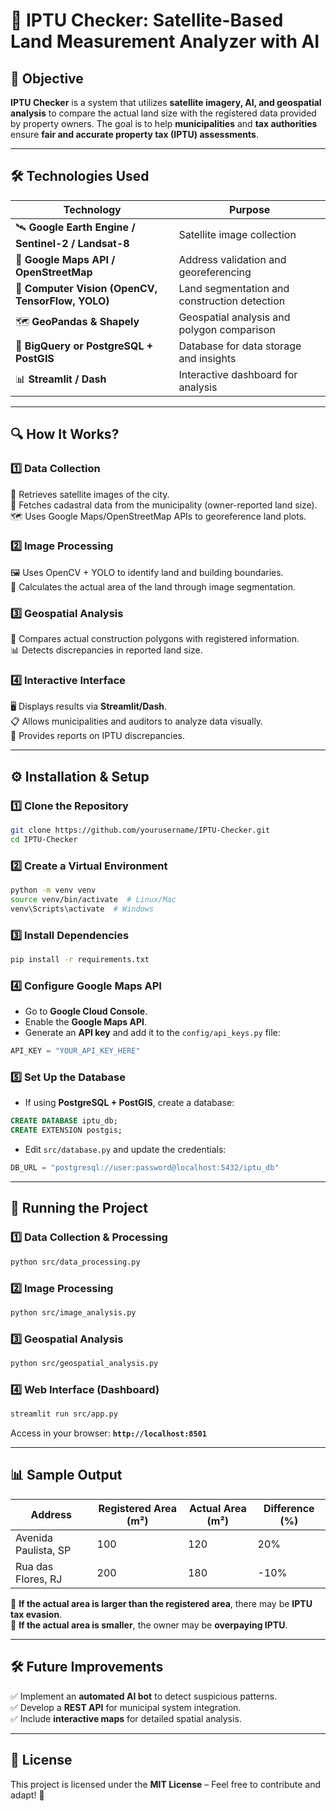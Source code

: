 # 🚀 IPTU Checker: Satellite-Based Land Measurement Analyzer with AI

## 📌 Objective

**IPTU Checker** is a system that utilizes **satellite imagery, AI, and geospatial analysis** to compare the actual land size with the registered data provided by property owners. The goal is to help **municipalities** and **tax authorities** ensure **fair and accurate property tax (IPTU) assessments**.

---

## 🛠️ Technologies Used

| Technology | Purpose |
|------------|---------|
| 🛰️ **Google Earth Engine / Sentinel-2 / Landsat-8** | Satellite image collection |
| 📡 **Google Maps API / OpenStreetMap** | Address validation and georeferencing |
| 🧠 **Computer Vision (OpenCV, TensorFlow, YOLO)** | Land segmentation and construction detection |
| 🗺️ **GeoPandas & Shapely** | Geospatial analysis and polygon comparison |
| 💾 **BigQuery or PostgreSQL + PostGIS** | Database for data storage and insights |
| 📊 **Streamlit / Dash** | Interactive dashboard for analysis |

---

## 🔍 How It Works?

### **1️⃣ Data Collection**
📍 Retrieves satellite images of the city.  
📂 Fetches cadastral data from the municipality (owner-reported land size).  
🗺️ Uses Google Maps/OpenStreetMap APIs to georeference land plots.  

### **2️⃣ Image Processing**
🖼️ Uses OpenCV + YOLO to identify land and building boundaries.  
📏 Calculates the actual area of the land through image segmentation.  

### **3️⃣ Geospatial Analysis**
📐 Compares actual construction polygons with registered information.  
📊 Detects discrepancies in reported land size.  

### **4️⃣ Interactive Interface**
🖥️ Displays results via **Streamlit/Dash**.  
📋 Allows municipalities and auditors to analyze data visually.  
📝 Provides reports on IPTU discrepancies.  

---

## ⚙️ Installation & Setup

### **1️⃣ Clone the Repository**
```bash
git clone https://github.com/yourusername/IPTU-Checker.git
cd IPTU-Checker
```

### **2️⃣ Create a Virtual Environment**
```bash
python -m venv venv
source venv/bin/activate  # Linux/Mac
venv\Scripts\activate  # Windows
```

### **3️⃣ Install Dependencies**
```bash
pip install -r requirements.txt
```

### **4️⃣ Configure Google Maps API**
- Go to **Google Cloud Console**.
- Enable the **Google Maps API**.
- Generate an **API key** and add it to the `config/api_keys.py` file:
```python
API_KEY = "YOUR_API_KEY_HERE"
```

### **5️⃣ Set Up the Database**
- If using **PostgreSQL + PostGIS**, create a database:
```sql
CREATE DATABASE iptu_db;
CREATE EXTENSION postgis;
```
- Edit `src/database.py` and update the credentials:
```python
DB_URL = "postgresql://user:password@localhost:5432/iptu_db"
```

---

## 🚀 Running the Project

### **1️⃣ Data Collection & Processing**
```bash
python src/data_processing.py
```

### **2️⃣ Image Processing**
```bash
python src/image_analysis.py
```

### **3️⃣ Geospatial Analysis**
```bash
python src/geospatial_analysis.py
```

### **4️⃣ Web Interface (Dashboard)**
```bash
streamlit run src/app.py
```
Access in your browser: **`http://localhost:8501`**

---

## 📊 Sample Output

| Address | Registered Area (m²) | Actual Area (m²) | Difference (%) |
|----------|---------------------|-----------------|---------------|
| Avenida Paulista, SP | 100 | 120 | 20% |
| Rua das Flores, RJ | 200 | 180 | -10% |

📌 **If the actual area is larger than the registered area**, there may be **IPTU tax evasion**.  
📌 **If the actual area is smaller**, the owner may be **overpaying IPTU**.  

---

## 🛠️ Future Improvements
✅ Implement an **automated AI bot** to detect suspicious patterns.  
✅ Develop a **REST API** for municipal system integration.  
✅ Include **interactive maps** for detailed spatial analysis.  

---

## 📜 License
This project is licensed under the **MIT License** – Feel free to contribute and adapt! 🎯

